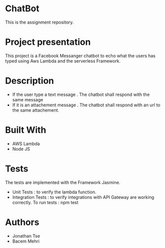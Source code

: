 # ChatBot
This is the assignment repository.

# Project presentation
This project is a Facebook Messanger chatbot to echo what the users has typed using Aws Lambda and the serverless Framework.

# Description

-  If the user type a text message . The chatbot shall respond with the same message
-  If it is an attachement message . The chatbot shall respond with an url to the same attachement.

# Built With
- AWS Lambda
- Node JS

# Tests
The tests are implemented with the Framework Jasmine.
- Unit Tests :  to verify the lambda function.
- Integration Tests : to verify integrations with API Gateway are working correctly.
To run tests : npm test 


# Authors
* Jonathan Tse
* Bacem Mehri
